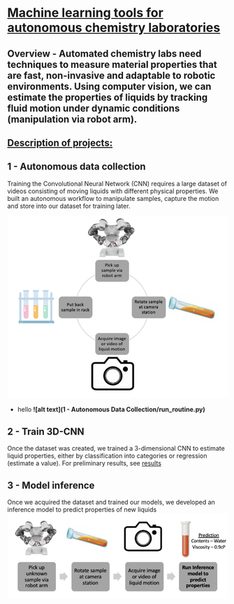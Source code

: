 # <ins> Machine learning tools for autonomous chemistry laboratories <ins>

## Overview - Automated chemistry labs need techniques to measure material properties that are fast, non-invasive and adaptable to robotic environments. Using computer vision, we can estimate the properties of liquids by tracking fluid motion under dynamic conditions (manipulation via robot arm). 



## <ins> Description of projects: <ins>

## 1 - Autonomous data collection

Training the Convolutional Neural Network (CNN) requires a large dataset of videos consisting of moving liquids with different physical properties. We built an autonomous workflow to manipulate samples, capture the motion and store into our dataset for training later.

![alt text](./figs/auto_dc.png)
  
- hello **![alt text](1 - Autonomous Data Collection/run_routine.py)**

## 2 - Train 3D-CNN
  
Once the dataset was created, we trained a 3-dimensional CNN to estimate liquid properties, either by classification into categories or regression (estimate a value). For preliminary results, see [results](./figs/results_hpo.png)
  
## 3 - Model inference
  
Once we acquired the dataset and trained our models, we developed an inference model to predict properties of new liquids
![alt text](./figs/infer.png)


